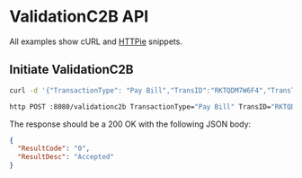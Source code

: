 # ValidationC2B API

All examples show cURL and [HTTPie](https://httpie.io/cli) snippets.

## Initiate ValidationC2B

```sh
curl -d '{"TransactionType": "Pay Bill","TransID":"RKTQDM7W6F4","TransTime":"20191122063845","TransAmount":"1500","BusinessShortCode": "6***38","BillRefNumber":"KBA 8**J","InvoiceNumber":"","OrgAccountBalance":"","ThirdPartyTransID": "","MSISDN":"hashed","FirstName":"John","MiddleName":"","LastName":"Doe"}' -H 'Content-Type: application/json' http://localhost:8080/validationc2b

http POST :8080/validationc2b TransactionType="Pay Bill" TransID="RKTQDM7W6F4" TransTime="20191122063845" TransAmount="1500" BusinessShortCode="6***38" BillRefNumber="KBA 8**J" InvoiceNumber":"" OrgAccountBalance="" ThirdPartyTransID="" MSISDN="hashed" FirstName="John" MiddleName="" LastName="Doe"
```

The response should be a 200 OK with the following JSON body:

```json
{
  "ResultCode": "0",
  "ResultDesc": "Accepted"
}
```
